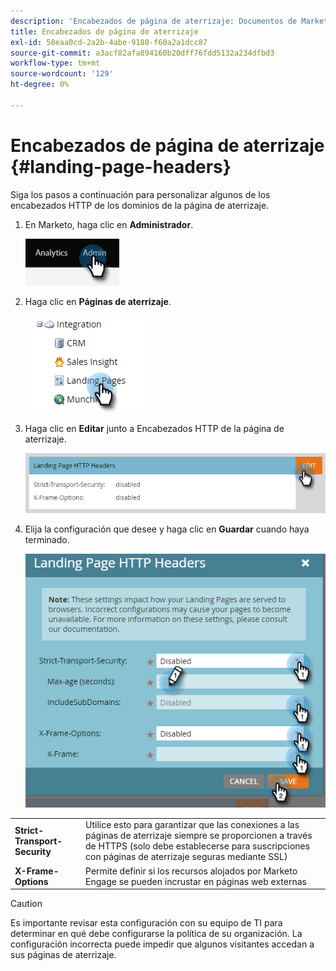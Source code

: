 ```yaml
---
description: 'Encabezados de página de aterrizaje: Documentos de Marketo: Documentación del producto'
title: Encabezados de página de aterrizaje
exl-id: 58eaa0cd-2a2b-4abe-9180-f60a2a1dcc87
source-git-commit: a3acf82afa894160b20dff76fdd5132a234dfbd3
workflow-type: tm+mt
source-wordcount: '129'
ht-degree: 0%

---
```


# Encabezados de página de aterrizaje {#landing-page-headers}

Siga los pasos a continuación para personalizar algunos de los encabezados HTTP de los dominios de la página de aterrizaje.

1. En Marketo, haga clic en **Administrador**.

   ![](assets/landing-page-headers-1.png)

1. Haga clic en **Páginas de aterrizaje**.

   ![](assets/landing-page-headers-2.png)

1. Haga clic en **Editar** junto a Encabezados HTTP de la página de aterrizaje.

   ![](assets/landing-page-headers-3.png)

1. Elija la configuración que desee y haga clic en **Guardar** cuando haya terminado.

   ![](assets/landing-page-headers-4.png)

<table>
 <tr>
  <td><strong>Strict-Transport-Security</strong></td>
  <td>Utilice esto para garantizar que las conexiones a las páginas de aterrizaje siempre se proporcionen a través de HTTPS (solo debe establecerse para suscripciones con páginas de aterrizaje seguras mediante SSL)</td>
 </tr>
 <tr>
  <td><strong>X-Frame-Options</strong></td>
  <td>Permite definir si los recursos alojados por Marketo Engage se pueden incrustar en páginas web externas</td>
 </tr>
</table>

>[!CAUTION]
>
>Es importante revisar esta configuración con su equipo de TI para determinar en qué debe configurarse la política de su organización. La configuración incorrecta puede impedir que algunos visitantes accedan a sus páginas de aterrizaje.
